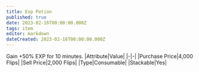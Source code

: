 ```yaml
---
title: Exp Potion
published: true
date: 2023-02-16T00:00:00.000Z
tags: item
editor: markdown
dateCreated: 2023-02-16T00:00:00.000Z
---
```


Gain +50% EXP for 10 minutes.
|Attribute|Value|
|-|-|
|Purchase Price|4,000 Flips|
|Sell Price|2,000 Flips|
|Type|Consumable|
|Stackable|Yes|

